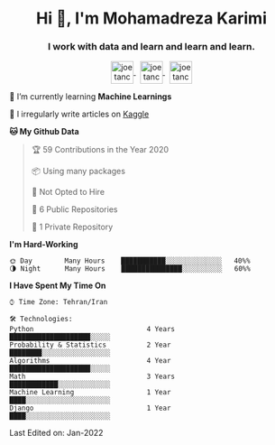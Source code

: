 <link rel="stylesheet" href="https://cdnjs.cloudflare.com/ajax/libs/font-awesome/4.7.0/css/font-awesome.min.css">

<h1 align="center">Hi 👋, I'm Mohamadreza Karimi</h1>
<h3 align="center">I work with data and learn and learn and learn.</h3>

<p align="center">
<a href="https://dev.to/joetancy" target="blank"><img align="center"
            src="https://cdn.cdnlogo.com/logos/l/66/linkedin-icon.svg" alt="joetancy" height="40" width="40" /> 
</a> &nbsp;
<a href="https://dev.to/joetancy" target="blank"><img align="center"
            src="https://cdn.cdnlogo.com/logos/i/43/instagram-circle.svg" alt="joetancy" height="40" width="40" /> 
</a> &nbsp;
<a href="https://dev.to/joetancy" target="blank"><img align="center" 
            src="https://cdn.cdnlogo.com/logos/t/39/telegram.svg" alt="joetancy" height="40" width="40" />
</a>
</p>

🌱  I’m currently learning **Machine Learnings**

📝  I irregularly write articles on [Kaggle](https://kaggle.com/mokar2001)


**🐱 My Github Data** 

> 🏆 59 Contributions in the Year 2020
 > 
> 📦 Using many packages
 > 
> 🚫 Not Opted to Hire
 > 
> 📜 6 Public Repositories
 > 
> 🔑 1 Private Repository 


**I'm Hard-Working** 

```text
🌞 Day        Many Hours    ███████████░░░░░░░░░░░░░░   40%% 
🌗 Night      Many Hours    ███████████████░░░░░░░░░░   60%%
```


**I Have Spent My Time On** 

```text
⌚︎ Time Zone: Tehran/Iran

🛠️ Technologies: 
Python                            4 Years       ████████████████████░░░░░ 
Probability & Statistics          2 Year        ████████░░░░░░░░░░░░░░░░░
Algorithms                        4 Year        ████████████████████░░░░░  
Math                              3 Years       ████████████░░░░░░░░░░░░░ 
Machine Learning                  1 Year        ████░░░░░░░░░░░░░░░░░░░░░  
Django                            1 Year        ████░░░░░░░░░░░░░░░░░░░░░ 
```

Last Edited on: Jan-2022
